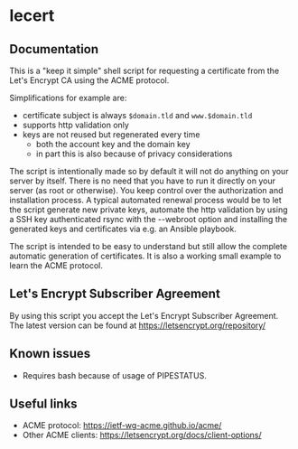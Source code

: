 lecert
======

Documentation
-------------

This is a "keep it simple" shell script for requesting a certificate from the
Let's Encrypt CA using the ACME protocol.

Simplifications for example are:

- certificate subject is always `$domain.tld` and `www.$domain.tld`
- supports http validation only
- keys are not reused but regenerated every time
  - both the account key and the domain key
  - in part this is also because of privacy considerations

The script is intentionally made so by default it will not do anything on your
server by itself. There is no need that you have to run it directly on your
server (as root or otherwise). You keep control over the authorization and
installation process.
A typical automated renewal process would be to let the script generate new
private keys, automate the http validation by using a SSH key authenticated
rsync with the --webroot option and installing the generated keys and
certificates via e.g. an Ansible playbook.

The script is intended to be easy to understand but still allow the complete
automatic generation of certificates.
It is also a working small example to learn the ACME protocol.


Let's Encrypt Subscriber Agreement
----------------------------------

By using this script you accept the Let's Encrypt Subscriber Agreement.
The latest version can be found at https://letsencrypt.org/repository/


Known issues
------------

- Requires bash because of usage of PIPESTATUS.


Useful links
------------

- ACME protocol: https://ietf-wg-acme.github.io/acme/
- Other ACME clients: https://letsencrypt.org/docs/client-options/


